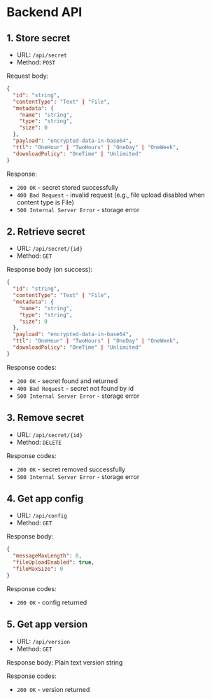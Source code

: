 # Backend API

## 1. Store secret

- URL: `/api/secret`
- Method: `POST`

Request body:

```json
{
  "id": "string",
  "contentType": "Text" | "File",
  "metadata": {
    "name": "string",
    "type": "string",
    "size": 0
  },
  "payload": "encrypted-data-in-base64",
  "ttl": "OneHour" | "TwoHours" | "OneDay" | "OneWeek",
  "downloadPolicy": "OneTime" | "Unlimited"
}
```

Response:
- `200 OK` - secret stored successfully
- `400 Bad Request` - invalid request (e.g., file upload disabled when content type is File)
- `500 Internal Server Error` - storage error

## 2. Retrieve secret

- URL: `/api/secret/{id}`
- Method: `GET`

Response body (on success):

```json
{
  "id": "string",
  "contentType": "Text" | "File",
  "metadata": {
    "name": "string",
    "type": "string",
    "size": 0
  },
  "payload": "encrypted-data-in-base64",
  "ttl": "OneHour" | "TwoHours" | "OneDay" | "OneWeek",
  "downloadPolicy": "OneTime" | "Unlimited"
}
```

Response codes:
- `200 OK` - secret found and returned
- `400 Bad Request` - secret not found by id
- `500 Internal Server Error` - storage error

## 3. Remove secret

- URL: `/api/secret/{id}`
- Method: `DELETE`

Response codes:
- `200 OK` - secret removed successfully
- `500 Internal Server Error` - storage error

## 4. Get app config

- URL: `/api/config`
- Method: `GET`

Response body:

```json
{
  "messageMaxLength": 0,
  "fileUploadEnabled": true,
  "fileMaxSize": 0
}
```

Response codes:
- `200 OK` - config returned

## 5. Get app version

- URL: `/api/version`
- Method: `GET`

Response body: Plain text version string

Response codes:
- `200 OK` - version returned